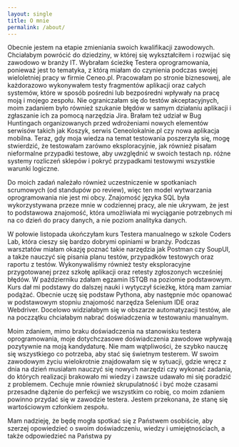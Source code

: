 ```yaml
---
layout: single
title: O mnie
permalink: /about/
---
```


Obecnie jestem na etapie zmieniania swoich kwalifikacji zawodowych. Chciałabym powrócić do
dziedziny, w której się wykształciłem i rozwijać się zawodowo w branży IT. Wybrałam ścieżkę
Testera oprogramowania, ponieważ jest to tematyka, z którą miałam do czynienia podczas swojej
wieloletniej pracy w firmie Ceneo.pl. Pracowałam po stronie biznesowej, ale każdorazowo
wykonywałem testy fragmentów aplikacji oraz całych systemów, które w sposób pośredni lub
bezpośredni wpływały na pracę moją i mojego zespołu. Nie ograniczałam się do testów
akceptacyjnych, moim zadaniem było również szukanie błędów w samym działaniu aplikacji i
zgłaszanie ich za pomocą narzędzia Jira. Brałam też udział w Bug Huntingach organizowanych
przed wdrożeniami nowych elementów serwisów takich jak Koszyk, serwis Ceneolokalnie.pl czy
nowa aplikacja mobilna. Teraz, gdy moja wiedza na temat testowania poszerzyła się, mogę
stwierdzić, że testowałam zarówno eksploracyjnie, jak również pisałam nieformalne przypadki
testowe, aby uwzględnić w swoich testach np. różne systemy rozliczeń sklepów i pokryć
przypadkami testowymi wszystkie warunki logiczne.

Do moich zadań należało również uczestniczenie w spotkaniach scrumowych (od standupów po
review), więc ten model wytwarzania oprogramowania nie jest mi obcy. Znajomość języka SQL
była wykorzystywana przeze mnie w codziennej pracy, ale nie ukrywam, że jest to podstawowa
znajomość, która umożliwiała mi wyciąganie potrzebnych mi na co dzień do pracy danych, a nie
poziom analityka danych.

W połowie listopada ukończyłam kurs Testera manualnego w szkole Coders Lab, która cieszy się
bardzo dobrymi opiniami w branży. Podczas warsztatów miałam okazję poznać takie narzędzia
jak Postman czy SoupUI, a także nauczyć się pisania planu testów, przypadków testowych oraz
raportu z testów. Wykonywaliśmy również testy eksploracyjne przygotowanej przez szkołę
aplikacji oraz retesty zgłoszonych wcześniej błędów. W październiku zdałam egzamin ISTQB na
poziomie podstawowym. Kurs dał mi podstawy do dalszej nauki i wytyczył ścieżkę, którą mam
zamiar podążać. Obecnie uczę się podstaw Pythona, aby następnie móc opanować w
podstawowym stopniu znajomość narzędza Selenium IDE oraz Webdriver. Docelowo widziałabym
się w obszarze automatyzacji testów, ale na poczzątku chciałabym nabrać doświadczenia w
testowaniu manualnym.

Moim zdaniem, mimo braku doświadczenia na stanowisku testera oprogramowania, moje
dotychczasowe doświadczenia zawodowe wpływają pozytywnie na moją kandydaturę. Nie mam
wątpliwości, że szybko nauczę się wszystkiego co potrzeba, aby stać się świetnym testerem. W
swoim zawodowym życiu wielokrotnie znajdowałam się w sytuacji, gdzie wręcz z dnia na dzień
musiałam nauczyć się nowych narzędzi czy wykonać zadania, do których realizacji brakowało mi
wiedzy i zawsze udawało mi się poradzić z problemem. Cechuje mnie również skrupulatność i
być może czasami przesadne dążenie do perfekcji we wszystkim co robię, co moim zdaniem
powinno przydać się w zawodzie testera. Jestem przekonana, że stanę się wartościowym
członkiem zespołu.

Mam nadzieję, że będę mogła spotkać się z Państwem osobiście, aby szerzej opowiedzieć o
swoim doświadczeniu, wiedzy i umiejętnościach, a także odpowiedzieć na Państwa py
